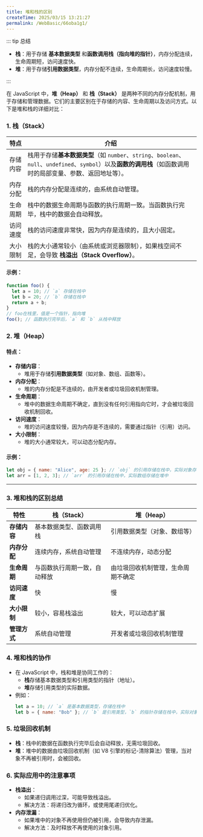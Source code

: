 ```yaml
---
title: 堆和栈的区别
createTime: 2025/03/15 13:21:27
permalink: /WebBasic/66oba1g1/
---
```


::: tip 总结

- **栈**：用于存储 **基本数据类型** 和**函数调用栈（指向堆的指针）**，内存分配连续，生命周期短，访问速度快。
- **堆**：用于存储**引用数据类型**，内存分配不连续，生命周期长，访问速度较慢。

:::

在 JavaScript 中，**堆（Heap）** 和 **栈（Stack）** 是两种不同的内存分配机制，用于存储和管理数据。它们的主要区别在于存储的内容、生命周期以及访问方式。以下是堆和栈的详细对比：

### 1. **栈（Stack）**

| 特点     | 介绍                                                                                                                                                            |
| -------- | --------------------------------------------------------------------------------------------------------------------------------------------------------------- |
| 存储内容 | 栈用于存储**基本数据类型**（如 `number`、`string`、`boolean`、`null`、`undefined`、`symbol`）以及**函数的调用栈**（如函数调用时的局部变量、参数、返回地址等）。 |
| 内存分配 | 栈的内存分配是连续的，由系统自动管理。                                                                                                                          |
| 生命周期 | 栈中的数据生命周期与函数的执行周期一致。当函数执行完毕，栈中的数据会自动释放。                                                                                  |
| 访问速度 | 栈的访问速度非常快，因为内存是连续的，且大小固定。                                                                                                              |
| 大小限制 | 栈的大小通常较小（由系统或浏览器限制），如果栈空间不足，会导致 **栈溢出（Stack Overflow）**。                                                                   |

#### 示例：

```javascript
function foo() {
  let a = 10; // `a` 存储在栈中
  let b = 20; // `b` 存储在栈中
  return a + b;
}
// foo在栈里，值是一个指针，指向堆
foo(); // 函数执行完毕后，`a` 和 `b` 从栈中释放
```

### 2. **堆（Heap）**

#### 特点：

- **存储内容**：
  - 堆用于存储**引用数据类型**（如对象、数组、函数等）。
- **内存分配**：
  - 堆的内存分配是不连续的，由开发者或垃圾回收机制管理。
- **生命周期**：
  - 堆中的数据生命周期不确定，直到没有任何引用指向它时，才会被垃圾回收机制回收。
- **访问速度**：
  - 堆的访问速度较慢，因为内存是不连续的，需要通过指针（引用）访问。
- **大小限制**：
  - 堆的大小通常较大，可以动态分配内存。

#### 示例：

```javascript
let obj = { name: "Alice", age: 25 }; // `obj` 的引用存储在栈中，实际对象存储在堆中
let arr = [1, 2, 3]; // `arr` 的引用存储在栈中，实际数组存储在堆中
```

---

### 3. **堆和栈的区别总结**

| 特性         | 栈（Stack）                  | 堆（Heap）                         |
| ------------ | ---------------------------- | ---------------------------------- |
| **存储内容** | 基本数据类型、函数调用栈     | 引用数据类型（对象、数组等）       |
| **内存分配** | 连续内存，系统自动管理       | 不连续内存，动态分配               |
| **生命周期** | 与函数执行周期一致，自动释放 | 由垃圾回收机制管理，生命周期不确定 |
| **访问速度** | 快                           | 慢                                 |
| **大小限制** | 较小，容易栈溢出             | 较大，可以动态扩展                 |
| **管理方式** | 系统自动管理                 | 开发者或垃圾回收机制管理           |

### 4. **堆和栈的协作**

- 在 JavaScript 中，栈和堆是协同工作的：
  - **栈**存储基本数据类型和引用类型的指针（地址）。
  - **堆**存储引用类型的实际数据。
- 例如：
  ```javascript
  let a = 10; // `a` 是基本数据类型，存储在栈中
  let b = { name: "Bob" }; // `b` 是引用类型，`b` 的指针存储在栈中，实际对象存储在堆中
  ```

### 5. **垃圾回收机制**

- **栈**：栈中的数据在函数执行完毕后会自动释放，无需垃圾回收。
- **堆**：堆中的数据由垃圾回收机制（如 V8 引擎的标记-清除算法）管理，当对象不再被引用时，会被回收。

### 6. **实际应用中的注意事项**

- **栈溢出**：
  - 如果递归调用过深，可能导致栈溢出。
  - 解决方法：将递归改为循环，或使用尾递归优化。
- **内存泄漏**：
  - 如果堆中的对象不再使用但仍被引用，会导致内存泄漏。
  - 解决方法：及时释放不再使用的对象引用。
